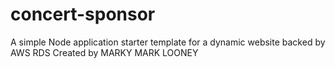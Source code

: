 # concert-sponsor
A simple Node application starter template for a dynamic website backed by AWS RDS
Created by MARKY MARK
LOONEY
